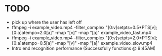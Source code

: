 TODO
====
* pick up where the user has left off 
* ffmpeg -i example_video.mp4 -filter_complex "[0:v]setpts=0.5*PTS[v];[0:a]atempo=2.0[a]" -map "[v]" -map "[a]" example_video_fast.mp4
* ffmpeg -i example_video.mp4 -filter_complex "[0:v]setpts=2.0*PTS[v];[0:a]atempo=0.5[a]" -map "[v]" -map "[a]" example_video_slow.mp4
* Intro end recognition performance (Successfully functions @ 9:45AM)
